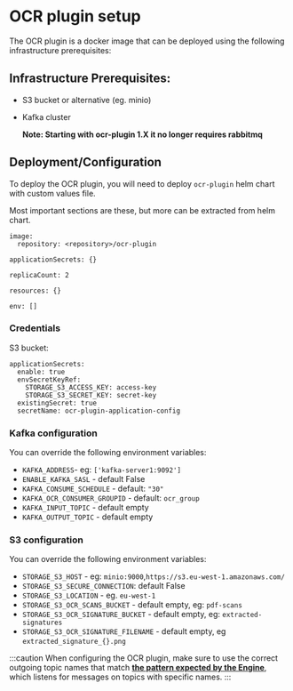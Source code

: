 # OCR plugin setup

The OCR plugin is a docker image that can be deployed using the following infrastructure prerequisites:

## Infrastructure Prerequisites:

* S3 bucket or alternative (eg. minio)
* Kafka cluster

  **Note: Starting with ocr-plugin 1.X it no longer requires rabbitmq**


## Deployment/Configuration

To deploy the OCR plugin, you will need to deploy `ocr-plugin` helm chart with custom values file.

Most important sections are these, but more can be extracted from helm chart. 
```
image:
  repository: <repository>/ocr-plugin

applicationSecrets: {}

replicaCount: 2

resources: {}
  
env: []
```

### Credentials
S3 bucket:
```
applicationSecrets:
  enable: true
  envSecretKeyRef:
    STORAGE_S3_ACCESS_KEY: access-key
    STORAGE_S3_SECRET_KEY: secret-key
  existingSecret: true
  secretName: ocr-plugin-application-config
```

### Kafka configuration
You can override the following environment variables:

* `KAFKA_ADDRESS`- eg: `['kafka-server1:9092']`
* `ENABLE_KAFKA_SASL` - default False
* `KAFKA_CONSUME_SCHEDULE` - default: `"30"`
* `KAFKA_OCR_CONSUMER_GROUPID` - default: `ocr_group`
* `KAFKA_INPUT_TOPIC` - default empty
* `KAFKA_OUTPUT_TOPIC` - default empty

### S3 configuration

You can override the following environment variables:

* `STORAGE_S3_HOST` - eg: `minio:9000`,`https://s3.eu-west-1.amazonaws.com/`
* `STORAGE_S3_SECURE_CONNECTION`: default False
* `STORAGE_S3_LOCATION` - eg. `eu-west-1`
* `STORAGE_S3_OCR_SCANS_BUCKET` - default empty, eg: `pdf-scans`
* `STORAGE_S3_OCR_SIGNATURE_BUCKET` - default empty, eg: `extracted-signatures`
* `STORAGE_S3_OCR_SIGNATURE_FILENAME` - default empty, eg `extracted_signature_{}.png`

:::caution
When configuring the OCR plugin, make sure to use the correct outgoing topic names that match [**the pattern expected by the Engine**](../../../platform-setup-guides/flowx-engine-setup-guide/flowx-engine-setup-guide.md#configuring-kafka), which listens for messages on topics with specific names.
:::
